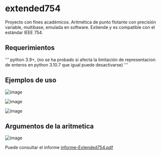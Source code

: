 # extended754
Proyecto con fines académicos. Aritmética de punto flotante con precisión variable, multibase, emulada en software. Extiende y es compatible con el estándar IEEE 754.

## Requerimientos

'''
python 3.9+, (no se ha probado si afecta la limitación de representacion de enteros en python 3.10.7 que igual puede desactivarse)
'''

## Ejemplos de uso

![image](https://user-images.githubusercontent.com/93363464/191823860-14dbad65-5687-4605-8580-fd9fe14257ec.png)


![image](https://user-images.githubusercontent.com/93363464/191821466-e75def55-d998-4a6d-9f76-2ec8192b5724.png)


![image](https://user-images.githubusercontent.com/93363464/191821538-68b36deb-1da6-4738-bc84-87896bd5d251.png)


## Argumentos de la aritmetica

![image](https://user-images.githubusercontent.com/93363464/191821625-e0f02f70-bf37-4a63-b82f-66a4ee423b2a.png)

Puede consultar el informe [informe-Extended754.pdf](https://github.com/0xJuanPa/extended754/files/9628506/informe-Extended754.pdf)
